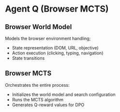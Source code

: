 # Agent Q (Browser MCTS)

## Browser World Model
Models the browser environment handling;
- State representation (DOM, URL, objective)
- Action execution (clicking, typing, navigation)
- State transitions

## Browser MCTS
Orchestrates the entire process:
- Initializes the world model and search configuration
- Runs the MCTS algorithm
- Generates Q-reward values for DPO